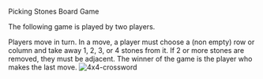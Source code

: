 Picking Stones Board Game

The following game is played by two players.

Players move in turn. In a move, a player must choose a (non empty) row or column and take away 1, 2, 3, or 4 stones from it.
If 2 or more stones are removed, they must be adjacent.
The winner of the game is the player who makes the last move.
![4x4-crossword](https://user-images.githubusercontent.com/82092510/169649262-540c2cae-6755-4014-9964-475e64822523.gif)

